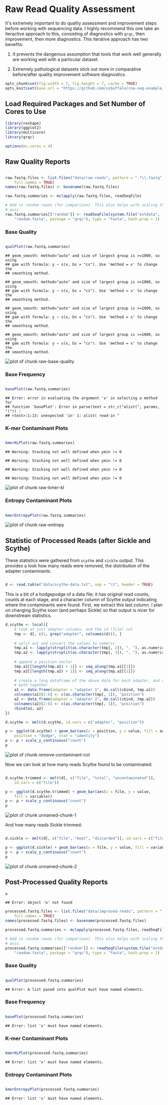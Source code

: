 # Raw Read Quality Assessment

It's extremely important to do quality assessment and improvement
steps before working with sequencing data. I highly recommend this one
take an iteractive approach to this, consisting of diagnostics with
`qrqc`, then improvement, then more diagnostics. This iterative
approach has two benefits:

1. It prevents the dangerous assumption that tools that work well
generally are working well with a particular dataset. 

2. Extremely pathological datasets stick out more in comparative
before/after quality improvement software diagnostics.



```r
opts_chunk$set(fig.width = 7, fig.height = 7, cache = TRUE)
opts_knit$set(base.url = "https://github.com/vsbuffalo/rna-seq-example/raw/master/")
```




## Load Required Packages and Set Number of Cores to Use



```r
library(reshape)
library(ggplot2)
library(multicore)
library(qrqc)

options(mc.cores = 4)
```




## Raw Quality Reports



```r

raw.fastq.files <- list.files("data/raw-reads", pattern = ".*\\.fastq", 
    full.names = TRUE)
names(raw.fastq.files) <- basename(raw.fastq.files)

raw.fastq.summaries <- mclapply(raw.fastq.files, readSeqFile)

# Add in random reads (for comparison). This also helps with scaling the y
# axis
raw.fastq.summaries[["random"]] <- readSeqFile(system.file("extdata", 
    "random.fasta", package = "qrqc"), type = "fasta", hash.prop = 1)
```




### Base Quality



```r

qualPlot(raw.fastq.summaries)
```

```
## geom_smooth: method="auto" and size of largest group is >=1000, so using
## gam with formula: y ~ s(x, bs = "cs"). Use 'method = x' to change the
## smoothing method.
```

```
## geom_smooth: method="auto" and size of largest group is >=1000, so using
## gam with formula: y ~ s(x, bs = "cs"). Use 'method = x' to change the
## smoothing method.
```

```
## geom_smooth: method="auto" and size of largest group is >=1000, so using
## gam with formula: y ~ s(x, bs = "cs"). Use 'method = x' to change the
## smoothing method.
```

```
## geom_smooth: method="auto" and size of largest group is >=1000, so using
## gam with formula: y ~ s(x, bs = "cs"). Use 'method = x' to change the
## smoothing method.
```

![plot of chunk raw-base-quality](https://github.com/vsbuffalo/rna-seq-example/raw/master/figure/raw-base-quality.png) 


### Base Frequency



```r

basePlot(raw.fastq.summaries)
```

```
## Error: error in evaluating the argument 'x' in selecting a method for
## function 'basePlot': Error in parse(text = str_c("alist(", params, ")")) :
## <text>:1:13: unexpected 'in' 1: alist( read-in ^
```




### K-mer Contaminant Plots



```r

kmerKLPlot(raw.fastq.summaries)
```

```
## Warning: Stacking not well defined when ymin != 0
```

```
## Warning: Stacking not well defined when ymin != 0
```

```
## Warning: Stacking not well defined when ymin != 0
```

```
## Warning: Stacking not well defined when ymin != 0
```

![plot of chunk raw-kmer-kl](https://github.com/vsbuffalo/rna-seq-example/raw/master/figure/raw-kmer-kl.png) 


### Entropy Contaminant Plots



```r

kmerEntropyPlot(raw.fastq.summaries)
```

![plot of chunk raw-entropy](https://github.com/vsbuffalo/rna-seq-example/raw/master/figure/raw-entropy.png) 


## Statistic of Processed Reads (after Sickle and Scythe)

These statistics were gathered from `scythe` and `sickle` output. This
provides a look how many reads were removed, the distribution of the
adapter contaminants.




```r

d <- read.table("data/scythe-data.txt", sep = "\t", header = TRUE)
```




This is a bit of a hodgepodge of a data file; it has original read
counts, counts at each stage, and a character column of Scythe output
indicating where the contaminants were found. First, we extract this
last column. I plan on changing Scythe soon (and perhaps Sickle) so
that output is nicer for downstream statistics.



```r
d.scythe <- local({
    # look at just adapter columns, and the id (file) col
    tmp <- d[, c(1, grep("adapter", colnames(d))), ]
    
    # split out and convert the values to numeric
    tmp.a1 <- lapply(strsplit(as.character(tmp[, 2]), ", "), as.numeric)
    tmp.a2 <- lapply(strsplit(as.character(tmp[, 3]), ", "), as.numeric)
    
    # append a position vector
    tmp.a1[[length(tmp.a1) + 1]] <- seq_along(tmp.a1[[1]])
    tmp.a2[[length(tmp.a2) + 1]] <- seq_along(tmp.a2[[1]])
    
    # create a long dataframe of the above data for each adapter, and rbind
    # both together
    a1 <- data.frame(adapter = "adapter 1", do.call(cbind, tmp.a1))
    colnames(a1)[2:6] <- c(as.character(tmp[, 1]), "position")
    a2 <- data.frame(adapter = "adapter 2", do.call(cbind, tmp.a2))
    colnames(a2)[2:6] <- c(as.character(tmp[, 1]), "position")
    rbind(a1, a2)
})

d.scythe <- melt(d.scythe, id.vars = c("adapter", "position"))

p <- ggplot(d.scythe) + geom_bar(aes(x = position, y = value, fill = adapter), 
    position = "dodge", stat = "identity")
p <- p + scale_y_continuous("count")
p
```

![plot of chunk remove-contaminant-col](https://github.com/vsbuffalo/rna-seq-example/raw/master/figure/remove-contaminant-col.png) 


Now we can look at how many reads Scythe found to be contaminated:



```r

d.scythe.trimmed <- melt(d[, c("file", "total", "uncontaminated")], 
    id.vars = c("file"))

p <- ggplot(d.scythe.trimmed) + geom_bar(aes(x = file, y = value, 
    fill = variable))
p <- p + scale_y_continuous("count")
p
```

![plot of chunk unnamed-chunk-1](https://github.com/vsbuffalo/rna-seq-example/raw/master/figure/unnamed-chunk-1.png) 


And how many reads Sickle trimmed:



```r

d.sickle <- melt(d[, c("file", "kept", "discarded")], id.vars = c("file"))

p <- ggplot(d.sickle) + geom_bar(aes(x = file, y = value, fill = variable))
p <- p + scale_y_continuous("count")
p
```

![plot of chunk unnamed-chunk-2](https://github.com/vsbuffalo/rna-seq-example/raw/master/figure/unnamed-chunk-2.png) 


## Post-Processed Quality Reports



```r
o
```

```
## Error: object 'o' not found
```

```r
processed.fastq.files <- list.files("data/improved-reads", pattern = ".*final\\.fastq", 
    full.names = TRUE)
names(processed.fastq.files) <- basename(processed.fastq.files)

processed.fastq.summaries <- mclapply(processed.fastq.files, readSeqFile)

# Add in random reads (for comparison). This also helps with scaling the y
# axis
processed.fastq.summaries[["random"]] <- readSeqFile(system.file("extdata", 
    "random.fasta", package = "qrqc"), type = "fasta", hash.prop = 1)
```




### Base Quality



```r

qualPlot(processed.fastq.summaries)
```

```
## Error: A list pased into qualPlot must have named elements.
```




### Base Frequency



```r

basePlot(processed.fastq.summaries)
```

```
## Error: list 'x' must have named elements.
```




### K-mer Contaminant Plots



```r

kmerKLPlot(processed.fastq.summaries)
```

```
## Error: list 'x' must have named elements.
```




### Entropy Contaminant Plots



```r

kmerEntropyPlot(processed.fastq.summaries)
```

```
## Error: list 'x' must have named elements.
```




